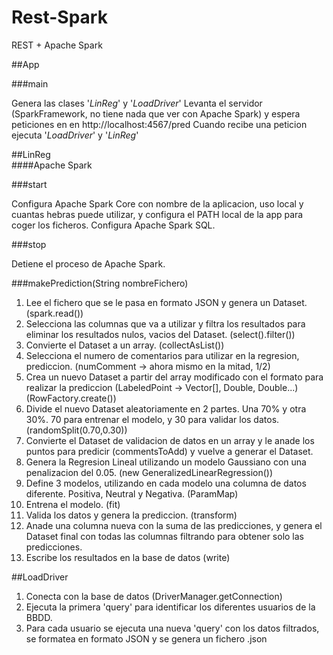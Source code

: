 # Rest-Spark
REST + Apache Spark

##App

###main

Genera las clases '_LinReg_' y '_LoadDriver_'
Levanta el servidor (SparkFramework, no tiene nada que ver con Apache Spark) y espera peticiones en en http://localhost:4567/pred 
Cuando recibe una peticion ejecuta '_LoadDriver_' y '_LinReg_'

##LinReg  
####Apache Spark

###start

Configura Apache Spark Core con nombre de la aplicacion, uso local y cuantas hebras puede utilizar, y configura el PATH local de la app para coger los ficheros.
Configura Apache Spark SQL.

###stop

Detiene el proceso de Apache Spark.

###makePrediction(String nombreFichero)


1. Lee el fichero que se le pasa en formato JSON y genera un Dataset. (spark.read())
2. Selecciona las columnas que va a utilizar y filtra los resultados para eliminar los resultados nulos, vacios del Dataset. (select().filter())
3. Convierte el Dataset a un array. (collectAsList())
4. Selecciona el numero de comentarios para utilizar en la regresion, prediccion. (numComment -> ahora mismo en la mitad, 1/2) 
5. Crea un nuevo Dataset a partir del array modificado con el formato para realizar la prediccion (LabeledPoint -> Vector[], Double, Double...) (RowFactory.create())
6. Divide el nuevo Dataset aleatoriamente en 2 partes. Una 70% y otra 30%. 70 para entrenar el modelo, y 30 para validar los datos. (randomSplit(0.70,0.30))
7. Convierte el Dataset de validacion de datos en un array y le anade los puntos para predicir (commentsToAdd) y vuelve a generar el Dataset.
8. Genera la Regresion Lineal utilizando un modelo Gaussiano con una penalizacion del 0.05. (new GeneralizedLinearRegression())
9. Define 3 modelos, utilizando en cada modelo una columna de datos diferente. Positiva, Neutral y Negativa. (ParamMap)
10. Entrena el modelo. (fit)
11. Valida los datos y genera la prediccion. (transform)
12. Anade una columna nueva con la suma de las predicciones, y genera el Dataset final con todas las columnas filtrando para obtener solo las predicciones.
13. Escribe los resultados en la base de datos (write)


##LoadDriver

1. Conecta con la base de datos (DriverManager.getConnection)
2. Ejecuta la primera 'query' para identificar los diferentes usuarios de la BBDD.
3. Para cada usuario se ejecuta una nueva 'query' con los datos filtrados, se formatea en formato JSON y se genera un fichero .json